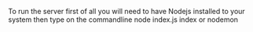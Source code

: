 To run the server first of all you will need to have Nodejs installed to your system then type on the commandline node index.js index or nodemon
